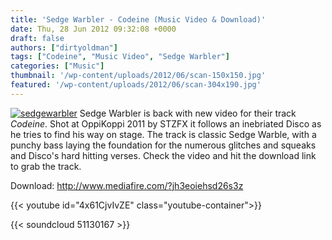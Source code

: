```yaml
---
title: 'Sedge Warbler - Codeine (Music Video & Download)'
date: Thu, 28 Jun 2012 09:32:08 +0000
draft: false
authors: ["dirtyoldman"]
tags: ["Codeine", "Music Video", "Sedge Warbler"]
categories: ["Music"]
thumbnail: '/wp-content/uploads/2012/06/scan-150x150.jpg'
featured: '/wp-content/uploads/2012/06/scan-304x190.jpg'
---
```


[![](/wp-content/uploads/2012/06/scan-e1340874434880.jpg "sedgewarbler")](/2012/06/28/sedge-warbler-codeine-music-video-download/scan/) Sedge Warbler is back with new video for their track _Codeine_. Shot at OppiKoppi 2011 by STZFX it follows an inebriated Disco as he tries to find his way on stage. The track is classic Sedge Warble, with a punchy bass laying the foundation for the numerous glitches and squeaks and Disco's hard hitting verses. Check the video and hit the download link to grab the track.

Download: http://www.mediafire.com/?jh3eoiehsd26s3z

{{< youtube id="4x61CjvIvZE" class="youtube-container">}}

{{< soundcloud 51130167 >}}
